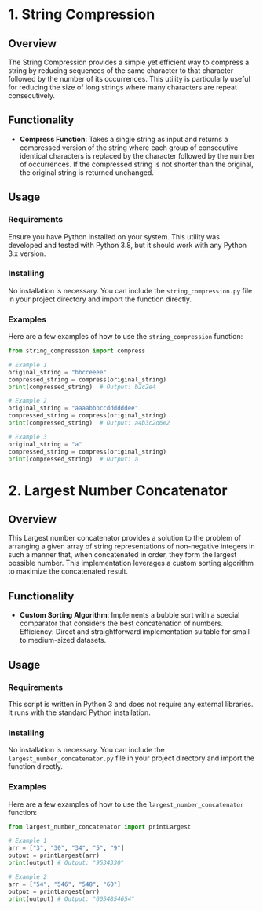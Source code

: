 # 1. String Compression

## Overview
The String Compression provides a simple yet efficient way to compress a string by reducing sequences of the same character to that character followed by the number of its occurrences. This utility is particularly useful for reducing the size of long strings where many characters are repeat consecutively.

## Functionality
- **Compress Function**: Takes a single string as input and returns a compressed version of the string where each group of consecutive identical characters is replaced by the character followed by the number of occurrences. If the compressed string is not shorter than the original, the original string is returned unchanged.

## Usage

### Requirements
Ensure you have Python installed on your system. This utility was developed and tested with Python 3.8, but it should work with any Python 3.x version.

### Installing
No installation is necessary. You can include the `string_compression.py` file in your project directory and import the function directly.

### Examples
Here are a few examples of how to use the `string_compression` function:

```python
from string_compression import compress

# Example 1
original_string = "bbcceeee"
compressed_string = compress(original_string)
print(compressed_string)  # Output: b2c2e4

# Example 2
original_string = "aaaabbbccddddddee"
compressed_string = compress(original_string)
print(compressed_string)  # Output: a4b3c2d6e2

# Example 3
original_string = "a"
compressed_string = compress(original_string)
print(compressed_string)  # Output: a
```

# 2. Largest Number Concatenator

## Overview
This Largest number concatenator provides a solution to the problem of arranging a given array of string representations of non-negative integers in such a manner that, when concatenated in order, they form the largest possible number. This implementation leverages a custom sorting algorithm to maximize the concatenated result.

## Functionality
- **Custom Sorting Algorithm**: Implements a bubble sort with a special comparator that considers the best concatenation of numbers.
Efficiency: Direct and straightforward implementation suitable for small to medium-sized datasets.

## Usage

### Requirements
This script is written in Python 3 and does not require any external libraries. It runs with the standard Python installation.

### Installing
No installation is necessary. You can include the `largest_number_concatenator.py` file in your project directory and import the function directly.

### Examples
Here are a few examples of how to use the `largest_number_concatenator` function:

```python
from largest_number_concatenator import printLargest

# Example 1
arr = ["3", "30", "34", "5", "9"]
output = printLargest(arr)
print(output) # Output: "9534330"

# Example 2
arr = ["54", "546", "548", "60"]
output = printLargest(arr)
print(output) # Output: "6054854654"
```
